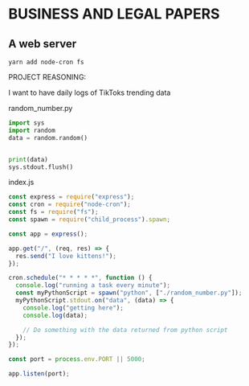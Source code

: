 # BUSINESS AND LEGAL PAPERS

## A web server

```
yarn add node-cron fs
```

PROJECT REASONING:

I want to have daily logs of TikToks trending data

random_number.py

```python
import sys
import random
data = random.random()


print(data)
sys.stdout.flush()
```

index.js

```javascript
const express = require("express");
const cron = require("node-cron");
const fs = require("fs");
const spawn = require("child_process").spawn;

const app = express();

app.get("/", (req, res) => {
  res.send("I love kittens!");
});

cron.schedule("* * * * *", function () {
  console.log("running a task every minute");
  const myPythonScript = spawn("python", ["./random_number.py"]);
  myPythonScript.stdout.on("data", (data) => {
    console.log("getting here");
    console.log(data);

    // Do something with the data returned from python script
  });
});

const port = process.env.PORT || 5000;

app.listen(port);
```
